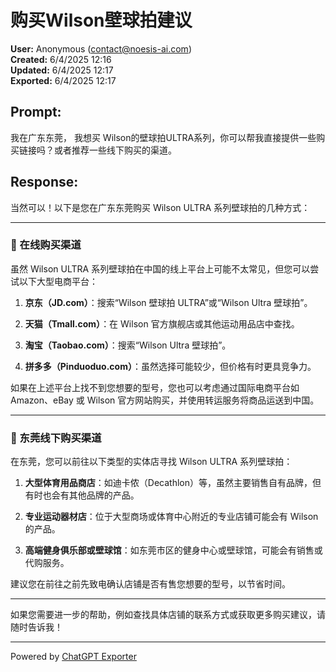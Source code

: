 # 购买Wilson壁球拍建议

**User:** Anonymous (contact@noesis-ai.com)  
**Created:** 6/4/2025 12:16  
**Updated:** 6/4/2025 12:17  
**Exported:** 6/4/2025 12:17  

## Prompt:
我在广东东莞， 我想买 Wilson的壁球拍ULTRA系列，你可以帮我直接提供一些购买链接吗？或者推荐一些线下购买的渠道。

## Response:
当然可以！以下是您在广东东莞购买 Wilson ULTRA 系列壁球拍的几种方式：

* * *

### 🛒 在线购买渠道

虽然 Wilson ULTRA 系列壁球拍在中国的线上平台上可能不太常见，但您可以尝试以下大型电商平台：

1.  **京东（JD.com）**：搜索“Wilson 壁球拍 ULTRA”或“Wilson Ultra 壁球拍”。
    
2.  **天猫（Tmall.com）**：在 Wilson 官方旗舰店或其他运动用品店中查找。
    
3.  **淘宝（Taobao.com）**：搜索“Wilson Ultra 壁球拍”。
    
4.  **拼多多（Pinduoduo.com）**：虽然选择可能较少，但价格有时更具竞争力。
    

如果在上述平台上找不到您想要的型号，您也可以考虑通过国际电商平台如 Amazon、eBay 或 Wilson 官方网站购买，并使用转运服务将商品运送到中国。

* * *

### 🏬 东莞线下购买渠道

在东莞，您可以前往以下类型的实体店寻找 Wilson ULTRA 系列壁球拍：

1.  **大型体育用品商店**：如迪卡侬（Decathlon）等，虽然主要销售自有品牌，但有时也会有其他品牌的产品。
    
2.  **专业运动器材店**：位于大型商场或体育中心附近的专业店铺可能会有 Wilson 的产品。
    
3.  **高端健身俱乐部或壁球馆**：如东莞市区的健身中心或壁球馆，可能会有销售或代购服务。
    

建议您在前往之前先致电确认店铺是否有售您想要的型号，以节省时间。

* * *

如果您需要进一步的帮助，例如查找具体店铺的联系方式或获取更多购买建议，请随时告诉我！



---
Powered by [ChatGPT Exporter](https://www.chatgptexporter.com)